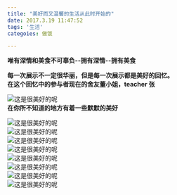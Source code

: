 ```yaml
---
title: "美好而又温馨的生活从此时开始的"
date: 2017.3.19 11:47:52 
tags: '生活'
categoies: 做饭

---
```

**唯有深情和美食不可辜负--拥有深情--拥有美食**  

**每一次展示不一定很华丽，但是每一次展示都是美好的回忆。**  
**在这个回忆中的参与者现在的舍友董小姐，teacher 张**  


![这是很美好的呢](/images/2017-life-1.jpg)  
**在你所不知道的地方有着一些默默的美好**

![这是很美好的呢](/images/2017-life-2.jpg)  
![这是很美好的呢](/images/2017-life-3.jpg)  
![这是很美好的呢](/images/2017-life-4.jpg)  
![这是很美好的呢](/images/2017-life-5.jpg)  
![这是很美好的呢](/images/2017-life-6.jpg)  
![这是很美好的呢](/images/2017-life-7.jpg)     
![这是很美好的呢](/images/2017-life-10.jpg)  
![这是很美好的呢](/images/2017-life-11.jpg)  

 